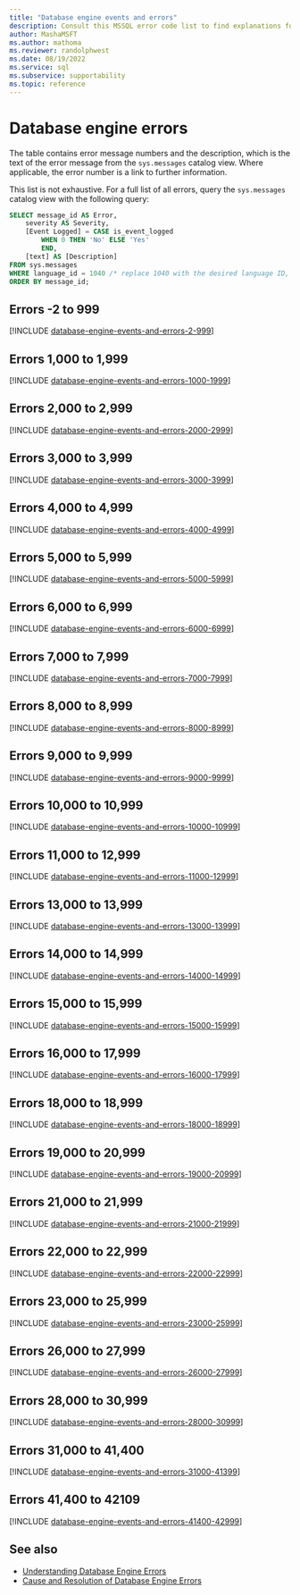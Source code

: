 ```yaml
---
title: "Database engine events and errors"
description: Consult this MSSQL error code list to find explanations for error messages for SQL Server database engine events.
author: MashaMSFT
ms.author: mathoma
ms.reviewer: randolphwest
ms.date: 08/19/2022
ms.service: sql
ms.subservice: supportability
ms.topic: reference
---
```

# Database engine errors

The table contains error message numbers and the description, which is the text of the error message from the `sys.messages` catalog view. Where applicable, the error number is a link to further information.

This list is not exhaustive. For a full list of all errors, query the `sys.messages` catalog view with the following query:

```sql
SELECT message_id AS Error,
    severity AS Severity,
    [Event Logged] = CASE is_event_logged
        WHEN 0 THEN 'No' ELSE 'Yes'
        END,
    [text] AS [Description]
FROM sys.messages
WHERE language_id = 1040 /* replace 1040 with the desired language ID, such as 1033 for US English*/
ORDER BY message_id;
```

## Errors -2 to 999

[!INCLUDE [database-engine-events-and-errors-2-999](../../includes/errorcodes/database-engine-events-and-errors-2-999.md)]

## Errors 1,000 to 1,999

[!INCLUDE [database-engine-events-and-errors-1000-1999](../../includes/errorcodes/database-engine-events-and-errors-1000-1999.md)]

## Errors 2,000 to 2,999

[!INCLUDE [database-engine-events-and-errors-2000-2999](../../includes/errorcodes/database-engine-events-and-errors-2000-2999.md)]

## Errors 3,000 to 3,999

[!INCLUDE [database-engine-events-and-errors-3000-3999](../../includes/errorcodes/database-engine-events-and-errors-3000-3999.md)]

## Errors 4,000 to 4,999

[!INCLUDE [database-engine-events-and-errors-4000-4999](../../includes/errorcodes/database-engine-events-and-errors-4000-4999.md)]

## Errors 5,000 to 5,999

[!INCLUDE [database-engine-events-and-errors-5000-5999](../../includes/errorcodes/database-engine-events-and-errors-5000-5999.md)]

## Errors 6,000 to 6,999

[!INCLUDE [database-engine-events-and-errors-6000-6999](../../includes/errorcodes/database-engine-events-and-errors-6000-6999.md)]

## Errors 7,000 to 7,999

[!INCLUDE [database-engine-events-and-errors-7000-7999](../../includes/errorcodes/database-engine-events-and-errors-7000-7999.md)]

## Errors 8,000 to 8,999

[!INCLUDE [database-engine-events-and-errors-8000-8999](../../includes/errorcodes/database-engine-events-and-errors-8000-8999.md)]

## Errors 9,000 to 9,999

[!INCLUDE [database-engine-events-and-errors-9000-9999](../../includes/errorcodes/database-engine-events-and-errors-9000-9999.md)]

## Errors 10,000 to 10,999

[!INCLUDE [database-engine-events-and-errors-10000-10999](../../includes/errorcodes/database-engine-events-and-errors-10000-10999.md)]

## Errors 11,000 to 12,999

[!INCLUDE [database-engine-events-and-errors-11000-12999](../../includes/errorcodes/database-engine-events-and-errors-11000-12999.md)]

## Errors 13,000 to 13,999

[!INCLUDE [database-engine-events-and-errors-13000-13999](../../includes/errorcodes/database-engine-events-and-errors-13000-13999.md)]

## Errors 14,000 to 14,999

[!INCLUDE [database-engine-events-and-errors-14000-14999](../../includes/errorcodes/database-engine-events-and-errors-14000-14999.md)]

## Errors 15,000 to 15,999

[!INCLUDE [database-engine-events-and-errors-15000-15999](../../includes/errorcodes/database-engine-events-and-errors-15000-15999.md)]

## Errors 16,000 to 17,999

[!INCLUDE [database-engine-events-and-errors-16000-17999](../../includes/errorcodes/database-engine-events-and-errors-16000-17999.md)]

## Errors 18,000 to 18,999

[!INCLUDE [database-engine-events-and-errors-18000-18999](../../includes/errorcodes/database-engine-events-and-errors-18000-18999.md)]

## Errors 19,000 to 20,999

[!INCLUDE [database-engine-events-and-errors-19000-20999](../../includes/errorcodes/database-engine-events-and-errors-19000-20999.md)]

## Errors 21,000 to 21,999

[!INCLUDE [database-engine-events-and-errors-21000-21999](../../includes/errorcodes/database-engine-events-and-errors-21000-21999.md)]

## Errors 22,000 to 22,999

[!INCLUDE [database-engine-events-and-errors-22000-22999](../../includes/errorcodes/database-engine-events-and-errors-22000-22999.md)]

## Errors 23,000 to 25,999

[!INCLUDE [database-engine-events-and-errors-23000-25999](../../includes/errorcodes/database-engine-events-and-errors-23000-25999.md)]

## Errors 26,000 to 27,999

[!INCLUDE [database-engine-events-and-errors-26000-27999](../../includes/errorcodes/database-engine-events-and-errors-26000-27999.md)]

## Errors 28,000 to 30,999

[!INCLUDE [database-engine-events-and-errors-28000-30999](../../includes/errorcodes/database-engine-events-and-errors-28000-30999.md)]

## Errors 31,000 to 41,400

[!INCLUDE [database-engine-events-and-errors-31000-41399](../../includes/errorcodes/database-engine-events-and-errors-31000-41399.md)]

## Errors 41,400 to 42109

[!INCLUDE [database-engine-events-and-errors-41400-42999](../../includes/errorcodes/database-engine-events-and-errors-41400-42999.md)]

## See also

- [Understanding Database Engine Errors](../../relational-databases/errors-events/understanding-database-engine-errors.md)
- [Cause and Resolution of Database Engine Errors](/previous-versions/sql/sql-server-2016/ms365262(v=sql.130))
